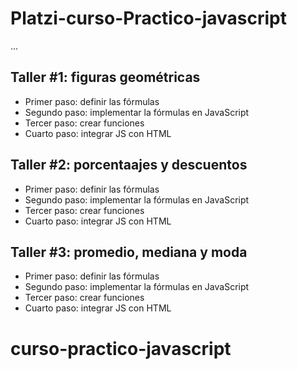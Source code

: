# Platzi-curso-Practico-javascript

...

## Taller #1: figuras geométricas

- Primer paso: definir las fórmulas
- Segundo paso: implementar la fórmulas en JavaScript 
- Tercer paso: crear funciones
- Cuarto paso: integrar JS con HTML

## Taller #2: porcentaajes y descuentos

- Primer paso: definir las fórmulas
- Segundo paso: implementar la fórmulas en JavaScript 
- Tercer paso: crear funciones
- Cuarto paso: integrar JS con HTML

## Taller #3: promedio, mediana y moda

- Primer paso: definir las fórmulas
- Segundo paso: implementar la fórmulas en JavaScript 
- Tercer paso: crear funciones
- Cuarto paso: integrar JS con HTML
# curso-practico-javascript

